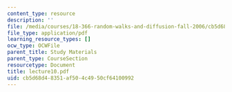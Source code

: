 ```yaml
---
content_type: resource
description: ''
file: /media/courses/18-366-random-walks-and-diffusion-fall-2006/cb5d68d48351af504c4950cf64100992_lecture10.pdf
file_type: application/pdf
learning_resource_types: []
ocw_type: OCWFile
parent_title: Study Materials
parent_type: CourseSection
resourcetype: Document
title: lecture10.pdf
uid: cb5d68d4-8351-af50-4c49-50cf64100992
---
```

